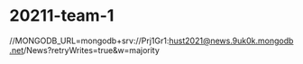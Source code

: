 # 20211-team-1
//MONGODB_URL=mongodb+srv://Prj1Gr1:hust2021@news.9uk0k.mongodb.net/News?retryWrites=true&w=majority